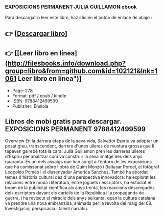 ### EXPOSICIONS PERMANENT JULIA GUILLAMON ebook

Para descargar o leer este libro, haz clic en el botón de enlace de abajo :

## 👉  [**[Descargar libro](http://filesbooks.info/download.php?group=libro&from=github.com&id=102121&lnk=1061 "Descargar libro")**]

## 👉  [**[Leer libro en línea](http://filesbooks.info/download.php?group=libro&from=github.com&id=102121&lnk=1061 Leer libro en línea")**]




* Page: 278
* Format: pdf / epub / kindle
* ISBN: 9788412499599
* Publisher: Ensiola

## Libros de mobi gratis para descargar. EXPOSICIONS PERMANENT 9788412499599

Overview
En la darrera etapa de la seva vida, Salvador Espriu va adoptar un posat greu, transcendent, darrere d&#039;unes ulleres de muntura grossa que li tapaven gairebé tota la cara. Julià Guillamon pren les darreres ulleres d&#039;Espriu per analitzar com va construir la seva imatge des dels anys quaranta. És un dels assaigs que han sorgit a l&#039;entorn de les exposicions que ha comissariat sobre l&#039;obra de Quim Monzó i Baltasar Porcel, el fotògraf Leopoldo Pomés i el dissenyador America Sanchez. També ha abordat temes d&#039;història cultural des d&#039;una perspectiva innovadora: ha explorat les relacions entre moda i literatura, entre joguets i escriptors, ha estudiat el boom de la publicitat científica als anys trenta, les reaccions descregudes dels escriptors davant els cartells de la República i la propaganda de guerra, i ha reviscut el miracle dels anys seixanta, quan la cultura catalana va prendre una nova embranzida, animada per la revolta del maig del 68. Investigació, perspicàcia i talent narratiu.



